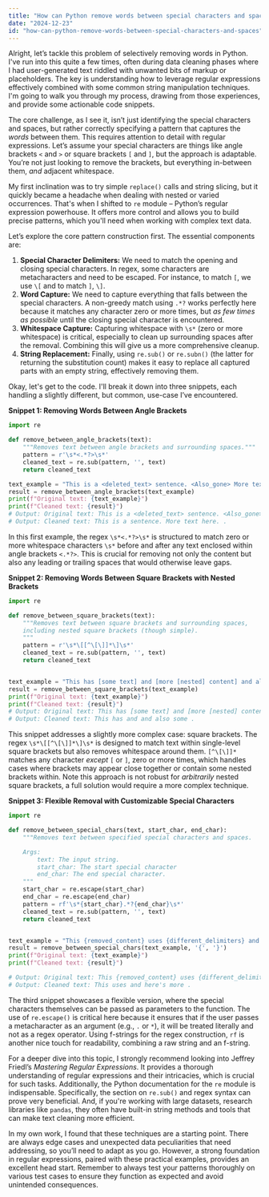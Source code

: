 ```yaml
---
title: "How can Python remove words between special characters and spaces?"
date: "2024-12-23"
id: "how-can-python-remove-words-between-special-characters-and-spaces"
---
```


Alright, let’s tackle this problem of selectively removing words in Python. I've run into this quite a few times, often during data cleaning phases where I had user-generated text riddled with unwanted bits of markup or placeholders. The key is understanding how to leverage regular expressions effectively combined with some common string manipulation techniques. I'm going to walk you through my process, drawing from those experiences, and provide some actionable code snippets.

The core challenge, as I see it, isn’t just identifying the special characters and spaces, but rather correctly specifying a pattern that captures the *words* between them. This requires attention to detail with regular expressions. Let’s assume your special characters are things like angle brackets `<` and `>` or square brackets `[` and `]`, but the approach is adaptable. You’re not just looking to remove the brackets, but everything in-between them, *and* adjacent whitespace.

My first inclination was to try simple `replace()` calls and string slicing, but it quickly became a headache when dealing with nested or varied occurrences. That's when I shifted to `re` module – Python’s regular expression powerhouse. It offers more control and allows you to build precise patterns, which you'll need when working with complex text data.

Let’s explore the core pattern construction first. The essential components are:

1.  **Special Character Delimiters:** We need to match the opening and closing special characters. In regex, some characters are metacharacters and need to be escaped. For instance, to match `[`, we use `\[` and to match `]`, `\]`.
2.  **Word Capture:** We need to capture everything that falls between the special characters. A non-greedy match using `.*?` works perfectly here because it matches any character zero or more times, but *as few times as possible* until the closing special character is encountered.
3.  **Whitespace Capture:** Capturing whitespace with `\s*` (zero or more whitespace) is critical, especially to clean up surrounding spaces after the removal. Combining this will give us a more comprehensive cleanup.
4.  **String Replacement:** Finally, using `re.sub()` or `re.subn()` (the latter for returning the substitution count) makes it easy to replace all captured parts with an empty string, effectively removing them.

Okay, let's get to the code. I'll break it down into three snippets, each handling a slightly different, but common, use-case I’ve encountered.

**Snippet 1: Removing Words Between Angle Brackets**

```python
import re

def remove_between_angle_brackets(text):
    """Removes text between angle brackets and surrounding spaces."""
    pattern = r'\s*<.*?>\s*'
    cleaned_text = re.sub(pattern, '', text)
    return cleaned_text

text_example = "This is a <deleted_text> sentence. <Also_gone> More text here.   <Yet_another> ."
result = remove_between_angle_brackets(text_example)
print(f"Original text: {text_example}")
print(f"Cleaned text: {result}")
# Output: Original text: This is a <deleted_text> sentence. <Also_gone> More text here.   <Yet_another> .
# Output: Cleaned text: This is a sentence. More text here. .

```

In this first example, the regex `\s*<.*?>\s*` is structured to match zero or more whitespace characters `\s*` before and after any text enclosed within angle brackets `<.*?>`. This is crucial for removing not only the content but also any leading or trailing spaces that would otherwise leave gaps.

**Snippet 2: Removing Words Between Square Brackets with Nested Brackets**

```python
import re

def remove_between_square_brackets(text):
    """Removes text between square brackets and surrounding spaces,
    including nested square brackets (though simple).
    """
    pattern = r'\s*\[[^\[\]]*\]\s*'
    cleaned_text = re.sub(pattern, '', text)
    return cleaned_text


text_example = "This has [some text] and [more [nested] content] and also some [here too]. "
result = remove_between_square_brackets(text_example)
print(f"Original text: {text_example}")
print(f"Cleaned text: {result}")
# Output: Original text: This has [some text] and [more [nested] content] and also some [here too].
# Output: Cleaned text: This has and and also some .
```

This snippet addresses a slightly more complex case: square brackets. The regex `\s*\[[^\[\]]*\]\s*` is designed to match text within single-level square brackets but also removes whitespace around them. `[^\[\]]*` matches any character *except* `[` or `]`, zero or more times, which handles cases where brackets may appear close together or contain some nested brackets within. Note this approach is not robust for *arbitrarily* nested square brackets, a full solution would require a more complex technique.

**Snippet 3: Flexible Removal with Customizable Special Characters**

```python
import re

def remove_between_special_chars(text, start_char, end_char):
    """Removes text between specified special characters and spaces.

    Args:
        text: The input string.
        start_char: The start special character
        end_char: The end special character.
    """
    start_char = re.escape(start_char)
    end_char = re.escape(end_char)
    pattern = rf'\s*{start_char}.*?{end_char}\s*'
    cleaned_text = re.sub(pattern, '', text)
    return cleaned_text


text_example = "This {removed_content} uses {different_delimiters} and here's more {to_remove}."
result = remove_between_special_chars(text_example, '{', '}')
print(f"Original text: {text_example}")
print(f"Cleaned text: {result}")

# Output: Original text: This {removed_content} uses {different_delimiters} and here's more {to_remove}.
# Output: Cleaned text: This uses and here's more .
```

The third snippet showcases a flexible version, where the special characters themselves can be passed as parameters to the function. The use of `re.escape()` is critical here because it ensures that if the user passes a metacharacter as an argument (e.g., `.` or `*`), it will be treated literally and not as a regex operator. Using f-strings for the regex construction, `rf` is another nice touch for readability, combining a raw string and an f-string.

For a deeper dive into this topic, I strongly recommend looking into Jeffrey Friedl’s *Mastering Regular Expressions*. It provides a thorough understanding of regular expressions and their intricacies, which is crucial for such tasks. Additionally, the Python documentation for the `re` module is indispensable. Specifically, the section on `re.sub()` and regex syntax can prove very beneficial. And, if you're working with large datasets, research libraries like `pandas`, they often have built-in string methods and tools that can make text cleaning more efficient.

In my own work, I found that these techniques are a starting point. There are always edge cases and unexpected data peculiarities that need addressing, so you’ll need to adapt as you go. However, a strong foundation in regular expressions, paired with these practical examples, provides an excellent head start. Remember to always test your patterns thoroughly on various test cases to ensure they function as expected and avoid unintended consequences.
